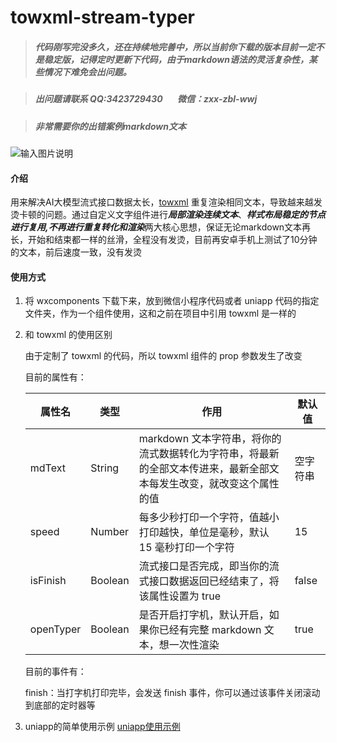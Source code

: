 # towxml-stream-typer

> ##### 代码刚写完没多久，还在持续地完善中，所以当前你下载的版本目前一定不是稳定版，记得定时更新下代码，由于markdown语法的灵活复杂性，某些情况下难免会出问题。

> ##### 出问题请联系 QQ:3423729430 &nbsp;&nbsp;&nbsp;&nbsp;&nbsp; 微信：zxx-zbl-wwj

> ##### 非常需要你的出错案例markdown文本

![输入图片说明](towxml_typer.gif)

#### 介绍
用来解决AI大模型流式接口数据太长，[towxml](https://github.com/sbfkcel/towxml) 重复渲染相同文本，导致越来越发烫卡顿的问题。通过自定义文字组件进行***局部渲染连续文本***、***样式布局稳定的节点进行复用,不再进行重复转化和渲染***两大核心思想，保证无论markdown文本再长，开始和结束都一样的丝滑，全程没有发烫，目前再安卓手机上测试了10分钟的文本，前后速度一致，没有发烫

#### 使用方式
1. 将 wxcomponents 下载下来，放到微信小程序代码或者 uniapp 代码的指定文件夹，作为一个组件使用，这和之前在项目中引用 towxml 是一样的
2. 和 towxml 的使用区别
  
    由于定制了 towxml 的代码，所以 towxml 组件的 prop 参数发生了改变
    
    目前的属性有：
    
    | 属性名      | 类型      | 作用                                                         | 默认值 |
    |-------------|-----------|--------------------------------------------------------------|-------|
    | mdText      | String    | markdown 文本字符串，将你的流式数据转化为字符串，将最新的全部文本传进来，最新全部文本每发生改变，就改变这个属性的值 |空字符串|
    | speed       | Number    | 每多少秒打印一个字符，值越小打印越快，单位是毫秒，默认 15 毫秒打印一个字符 |15|
    | isFinish    | Boolean   | 流式接口是否完成，即当你的流式接口数据返回已经结束了，将该属性设置为 true |false|
    | openTyper   | Boolean   | 是否开启打字机，默认开启，如果你已经有完整 markdown 文本，想一次性渲染 |true|

    目前的事件有：
    
    finish：当打字机打印完毕，会发送 finish 事件，你可以通过该事件关闭滚动到底部的定时器等
    
3. uniapp的简单使用示例
[uniapp使用示例](https://gitee.com/zhou-xuxiang/towxml-steam-typer-uniapp-example)
